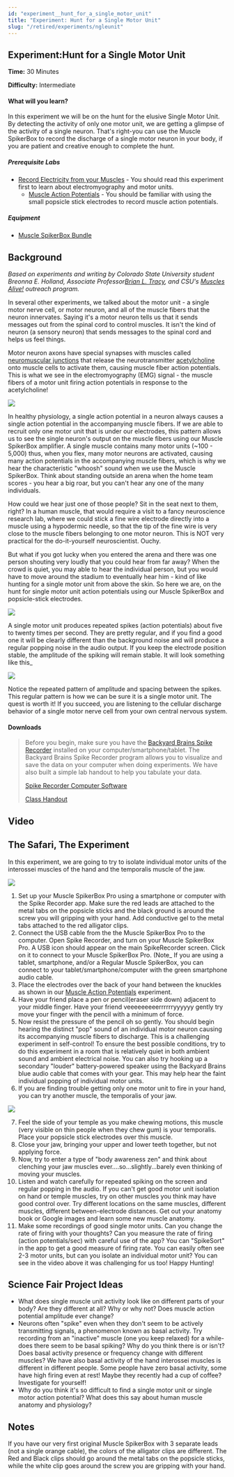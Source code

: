 ```yaml
---
id: "experiment__hunt_for_a_single_motor_unit"
title: "Experiment: Hunt for a Single Motor Unit"
slug: "/retired/experiments/ngleunit"
---
```


## Experiment:Hunt for a Single Motor Unit


**Time:**  30 Minutes

**Difficulty:**   Intermediate

#### What will you learn?

In this experiment we will be on the hunt for the elusive Single Motor Unit.
By detecting the activity of only one motor unit, we are getting a glimpse of
the activity of a single neuron. That's right-you can use the Muscle SpikerBox
to record the discharge of a single motor neuron in your body, if you are
patient and creative enough to complete the hunt.

##### Prerequisite Labs

* [Record Electricity from your Muscles](./muscleSpikerBox.md) - You should read this experiment first to learn about electromyography and motor units.
  * [Muscle Action Potentials](muscleactionpotential.md) - You should be familiar with using the small popsicle stick electrodes to record muscle action potentials.

##### Equipment

* [Muscle SpikerBox Bundle](https://backyardbrains.com/products/muscleSpikerboxBundle)

## Background

_Based on experiments and writing by Colorado State University student Breonna
E. Holland, Associate Professor[Brian L.
Tracy](https://www.hes.chhs.colostate.edu/faculty-staff/tracy.aspx), and CSU's
[Muscles Alive!](https://www.facebook.com/MusclesAliveCSU/) outreach program._

In several other experiments, we talked about the motor unit - a single motor
nerve cell, or motor neuron, and all of the muscle fibers that the neuron
innervates. Saying it's a motor neuron tells us that it sends messages out
from the spinal cord to control muscles. It isn't the kind of neuron (a
sensory neuron) that sends messages to the spinal cord and helps us feel
things.

Motor neuron axons have special synapses with muscles called [neuromuscular
junctions](https://en.wikipedia.org/wiki/Neuromuscular_junction) that release
the neurotransmitter
[acetylcholine](https://en.wikipedia.org/wiki/Acetylcholine) onto muscle cells
to activate them, causing muscle fiber action potentials. This is what we see
in the electromyography (EMG) signal - the muscle fibers of a motor unit
firing action potentials in response to the acetylcholine!

[ ![](./img/The_Rock_Motor_Unit_web.jpg)](./img/The_Rock_Motor_Unit_web.jpg)

In healthy physiology, a single action potential in a neuron always causes a
single action potential in the accompanying muscle fibers. If we are able to
recruit only one motor unit that is under our electrodes, this pattern allows
us to see the single neuron's output on the muscle fibers using our Muscle
SpikerBox amplifier. A single muscle contains many motor units (~100 - 5,000)
thus, when you flex, many motor neurons are activated, causing many action
potentials in the accompanying muscle fibers, which is why we hear the
characteristic "whoosh" sound when we use the Muscle SpikerBox. Think about
standing outside an arena when the home team scores - you hear a big roar, but
you can't hear any one of the many individuals.

How could we hear just one of those people? Sit in the seat next to them,
right? In a human muscle, that would require a visit to a fancy neuroscience
research lab, where we could stick a fine wire electrode directly into a
muscle using a hypodermic needle, so that the tip of the fine wire is very
close to the muscle fibers belonging to one motor neuron. This is NOT very
practical for the do-it-yourself neuroscientist. Ouchy.

But what if you got lucky when you entered the arena and there was one person
shouting very loudly that you could hear from far away? When the crowd is
quiet, you may able to hear the individual person, but you would have to move
around the stadium to eventually hear him - kind of like hunting for a single
motor unit from above the skin. So here we are, on the hunt for single motor
unit action potentials using our Muscle SpikerBox and popsicle-stick
electrodes.

[ ![](./img/Motor_Unit_Stadium_web.jpg)](./img/Motor_Unit_Stadium_web.jpg)

A single motor unit produces repeated spikes (action potentials) about five to
twenty times per second. They are pretty regular, and if you find a good one
it will be clearly different than the background noise and will produce a
regular popping noise in the audio output. If you keep the electrode position
stable, the amplitude of the spiking will remain stable. It will look
something like this_

[
![](./img/Single_Motor_Unit_Recorder.png)](./img/Single_Motor_Unit_Recorder.png)

Notice the repeated pattern of amplitude and spacing between the spikes. This
regular pattern is how we can be sure it is a single motor unit. The quest is
worth it! If you succeed, you are listening to the cellular discharge behavior
of a single motor nerve cell from your own central nervous system.

#### Downloads

> Before you begin, make sure you have the [Backyard Brains Spike
> Recorder](https://backyardbrains.com/products/spikerecorder) installed on
> your computer/smartphone/tablet. The Backyard Brains Spike Recorder program
> allows you to visualize and save the data on your computer when doing
> experiments. We have also built a simple lab handout to help you tabulate
> your data.
>
> [Spike Recorder Computer
> Software](https://backyardbrains.com/products/spikerecorder)
>
> [Class
> Handout](./files/Hunt_for_Motor_Unit_handout.pdf)

## Video

## The Safari, The Experiment

In this experiment, we are going to try to isolate individual motor units of
the interossei muscles of the hand and the temporalis muscle of the jaw.

[ ![](./img/Hand_Motor_Units_web.jpg)](./img/Hand_Motor_Units_web.jpg)

  1. Set up your Muscle SpikerBox Pro using a smartphone or computer with the Spike Recorder app. Make sure the red leads are attached to the metal tabs on the popsicle sticks and the black ground is around the screw you will gripping with your hand. Add conductive gel to the metal tabs attached to the red alligator clips.
  2. Connect the USB cable from the the Muscle SpikerBox Pro to the computer. Open Spike Recorder, and turn on your Muscle SpikerBox Pro. A USB icon should appear on the main SpikeRecorder screen. Click on it to connect to your Muscle SpikerBox Pro. (Note_ If you are using a tablet, smartphone, and/or a Regular Muscle SpikerBox, you can connect to your tablet/smartphone/computer with the green smartphone audio cable. 
  3. Place the electrodes over the back of your hand between the knuckles as shown in our [Muscle Action Potentials](https://backyardbrains.com/experiments/muscleactionpotential) experiment. 
  4. Have your friend place a pen or pencil(eraser side down) adjacent to your middle finger. Have your friend veeeeeeeeerrrrrryyyyyy gently try move your finger with the pencil with a minimum of force. 
  5. Now resist the pressure of the pencil oh so gently. You should begin hearing the distinct "pop" sound of an individual motor neuron causing its accompanying muscle fibers to discharge. This is a challenging experiment in self-control! To ensure the best possible conditions, try to do this experiment in a room that is relatively quiet in both ambient sound and ambient electrical noise. You can also try hooking up a secondary "louder" battery-powered speaker using the Backyard Brains blue audio cable that comes with your gear. This may help hear the faint individual popping of individual motor units.
  6. If you are finding trouble getting only one motor unit to fire in your hand, you can try another muscle, the temporalis of your jaw. 

[ ![](./img/masticacion_web2.jpg)](./img/masticacion_web2.jpg)

  7. Feel the side of your temple as you make chewing motions, this muscle (very visible on thin people when they chew gum) is your temporalis. Place your popsicle stick electrodes over this muscle.
  8. Close your jaw, bringing your upper and lower teeth together, but not applying force.
  9. Now, try to enter a type of "body awareness zen" and think about clenching your jaw muscles ever....so...slightly...barely even thinking of moving your muscles. 
  10. Listen and watch carefully for repeated spiking on the screen and regular popping in the audio. If you can't get good motor unit isolation on hand or temple muscles, try on other muscles you think may have good control over. Try different locations on the same muscles, different muscles, different between-electrode distances. Get out your anatomy book or Google images and learn some new muscle anatomy.
  11. Make some recordings of good single motor units. Can you change the rate of firing with your thoughts? Can you measure the rate of firing (action potentials/sec) with careful use of the app? You can "SpikeSort" in the app to get a good measure of firing rate. You can easily often see 2-3 motor units, but can you isolate an individual motor unit? You can see in the video above it was challenging for us too! Happy Hunting!

## Science Fair Project Ideas

* What does single muscle unit activity look like on different parts of your body? Are they different at all? Why or why not? Does muscle action potential amplitude ever change?
* Neurons often "spike" even when they don't seem to be actively transmitting signals, a phenomenon known as basal activity. Try recording from an "inactive" muscle (one you keep relaxed) for a while-does there seem to be basal spiking? Why do you think there is or isn't? Does basal activity presence or frequency change with different muscles? We have also basal activity of the hand interossei muscles is different in different people. Some people have zero basal activity, some have high firing even at rest! Maybe they recently had a cup of coffee? Investigate for yourself!
* Why do you think it's so difficult to find a single motor unit or single motor action potential? What does this say about human muscle anatomy and physiology? 

## Notes

If you have our very first original Muscle SpikerBox with 3 separate leads
(not a single orange cable), the colors of the alligator clips are different.
The Red and Black clips should go around the metal tabs on the popsicle
sticks, while the white clip goes around the screw you are gripping with your
hand.

